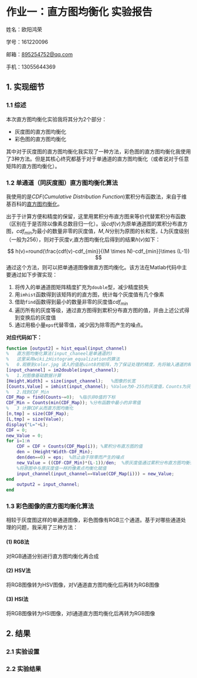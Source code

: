 # **作业一：直方图均衡化 实验报告**

姓名：欧阳鸿荣	

学号：161220096 

邮箱：895254752@qq.com 

手机：13055644369



## 1. 实现细节

### 1.1 综述

本次直方图均衡化实验我将其分为2个部分：

- 灰度图的直方图均衡化
- 彩色图的直方图均衡化

其中对于灰度图的直方图均衡化我实现了一种方法，彩色图的直方图均衡化我使用了3种方法。但是其核心终究都基于对于单通道的直方图均衡化（或者说对于任意矩阵的直方图均衡化）。

### 1.2 单通道（同灰度图）直方图均衡化算法

我使用的是$CDF(Cumulative\ Distribution\ Function)$累积分布函数法，来自于维基百科的[直方图均衡化](https://en.wikipedia.org/wiki/Histogram_equalization)。

出于于计算方便和精度的保留，这里用累积分布直方图来等价代替累积分布函数（区别在于是否除以像素总数目归一化）。设$cdf(v)$为原单通道图的累积分布直方图，$cdf_{min}$为最小的数量非零的灰度值，$M,N$分别为原图的长和宽，$L$为灰度级别（一般为256），则对于灰度$v$,直方图均衡化后得到的结果$h(v)$如下：


$$
h(v)=round(\frac{cdf(v)-cdf_{min}}{(M \times N)-cdf_{min}}\times (L-1))
$$
通过这个方法，则可以把单通道图像做直方图均衡化。该方法在Matlab代码中主要通过如下步骤实现：

1. 将传入的单通道图矩阵精度扩充为```double```型，减少精度损失
2. 用```imhist```函数得到该矩阵的的直方图，统计每个灰度值有几个像素
3. 借助```find```函数得到最小的数量非零的灰度值$cdf_{min}$
4. 遍历所有的灰度等级，通过直方图得到累积分布直方图的值，并由上述公式得到变换后的灰度值
5. 通过用极小量```eps```代替零值，减少因为除零而产生的噪点。

**对应代码如下：**

```matlab
function [output2] = hist_equal(input_channel)
%   直方图均衡化算法(input_chaneel是单通道的)
%   这里采用wiki上Histogram_equalization的算法
%	0.观察到color.jpg 读入的值是uint8的矩阵，为了保证处理的精度，先将输入通道的精度提高到double
[input_channel] = im2double(input_channel);
%	1.对图像基础数据计算
[Height,Width] = size(input_channel);   %图像的长宽
[Counts,Value] = imhist(input_channel); %Value为0-255的灰度值，Counts为灰度值对应的像素个数
%	2.找到CDF_Min
CDF_Map = find(Counts~=0);  %指示非0值的下标
CDF_Min = Counts(min(CDF_Map)); %分布函数中最小的非零值
%	3 计算CDF从而直方图均衡化
[n,tmp] = size(CDF_Map);
[L,tmp] = size(Value);
display("L="+L);
CDF = 0;
new_Value = 0;
for i=1:n
    CDF = CDF + Counts(CDF_Map(i)); %累积分布直方图的值
    den = (Height*Width-CDF_Min);
    den(den==0) = eps;  %防止由于除零而产生的噪点      
    new_Value = ((CDF-CDF_Min)*(L-1))/den;  %原灰度值通过累积分布直方图均衡化后得到的新值
    %将原图中与原灰度值一样的像素点均衡化赋值
    input_channel(input_channel==Value(CDF_Map(i))) = new_Value;    
end
    output2 = input_channel;
end
```

### 1.3 彩色图像的直方图均衡化算法

相较于灰度图这样的单通道图像，彩色图像有RGB三个通道。基于对哪些通道处理的问题，我采用了三种方法：

#### (1) RGB法

对RGB通道分别进行直方图均衡化再合成

#### (2) HSV法 

将RGB图像转为HSV图像，对V通道直方图均衡化后再转为RGB图像

#### (3) HSI法

 将RGB图像转为HSI图像，对I通道直方图均衡化后再转为RGB图像





## <div STYLE="page-break-after: always;"></div>



## 2. 结果

### 2.1 实验设置



### 2.2 实验结果